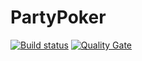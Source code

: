 # PartyPoker

[![Build status](https://travis-ci.com/mamanigrasso/PartyPoker.svg?branch=master
)](https://travis-ci.com/mamanigrasso/PartyPoker) [![Quality Gate](https://sonarcloud.io/api/project_badges/measure?project=com.sonarqube.examples.standard-sqscanner-travis-project&metric=alert_status)](https://sonarcloud.io/dashboard/index/com.sonarqube.examples.standard-sqscanner-travis-project)